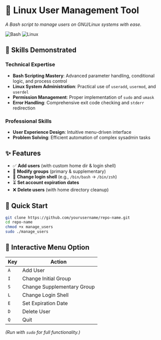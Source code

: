 # 🔧 Linux User Management Tool  
*A Bash script to manage users on GNU/Linux systems with ease.*  

![Bash](https://img.shields.io/badge/Bash-4EAA25?style=for-the-badge&logo=gnu-bash&logoColor=white)  ![Linux](https://img.shields.io/badge/Linux-FCC624?style=for-the-badge&logo=linux&logoColor=black)  

## 🚀 Skills Demonstrated
### Technical Expertise
- **Bash Scripting Mastery**: Advanced parameter handling, conditional logic, and process control
- **Linux System Administration**: Practical use of `useradd`, `usermod`, and `userdel`
- **Permission Management**: Proper implementation of `sudo` and `umask`
- **Error Handling**: Comprehensive exit code checking and `stderr` redirection

### Professional Skills
- **User Experience Design**: Intuitive menu-driven interface
- **Problem Solving**: Efficient automation of complex sysadmin tasks

## ✨ Features  
- ✅ **Add users** (with custom home dir & login shell)  
- 🔄 **Modify groups** (primary & supplementary)  
- 🐚 **Change login shell** (e.g., `/bin/bash` → `/bin/zsh`)  
- ⏳ **Set account expiration dates**  
- ❌ **Delete users** (with home directory cleanup)  

## 🚀 Quick Start  
```sh
git clone https://github.com/yourusername/repo-name.git  
cd repo-name  
chmod +x manage_users  
sudo ./manage_users
```

## 📜 Interactive Menu Option
| Key | Action |  
|-----|--------|  
| `A` | Add User |  
| `I` | Change Initial Group |  
| `S` | Change Supplementary Group |  
| `L` | Change Login Shell |  
| `E` | Set Expiration Date |  
| `D` | Delete User |  
| `Q` | Quit |  

*(Run with `sudo` for full functionality.)*  

